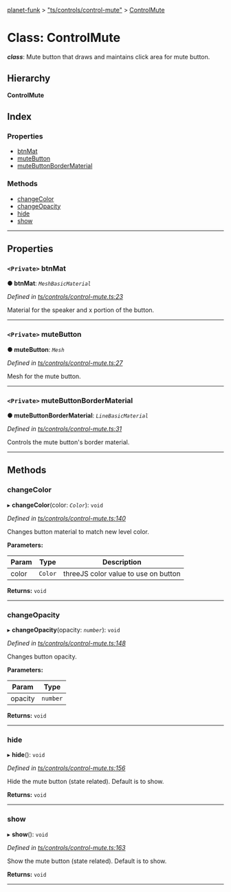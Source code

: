 [planet-funk](../README.md) > ["ts/controls/control-mute"](../modules/_ts_controls_control_mute_.md) > [ControlMute](../classes/_ts_controls_control_mute_.controlmute.md)

# Class: ControlMute

*__class__*: Mute button that draws and maintains click area for mute button.

## Hierarchy

**ControlMute**

## Index

### Properties

* [btnMat](_ts_controls_control_mute_.controlmute.md#btnmat)
* [muteButton](_ts_controls_control_mute_.controlmute.md#mutebutton)
* [muteButtonBorderMaterial](_ts_controls_control_mute_.controlmute.md#mutebuttonbordermaterial)

### Methods

* [changeColor](_ts_controls_control_mute_.controlmute.md#changecolor)
* [changeOpacity](_ts_controls_control_mute_.controlmute.md#changeopacity)
* [hide](_ts_controls_control_mute_.controlmute.md#hide)
* [show](_ts_controls_control_mute_.controlmute.md#show)

---

## Properties

<a id="btnmat"></a>

### `<Private>` btnMat

**● btnMat**: *`MeshBasicMaterial`*

*Defined in [ts/controls/control-mute.ts:23](https://github.com/WilliamRADFunk/planet-funk/blob/c8b9539/src/ts/controls/control-mute.ts#L23)*

Material for the speaker and x portion of the button.

___
<a id="mutebutton"></a>

### `<Private>` muteButton

**● muteButton**: *`Mesh`*

*Defined in [ts/controls/control-mute.ts:27](https://github.com/WilliamRADFunk/planet-funk/blob/c8b9539/src/ts/controls/control-mute.ts#L27)*

Mesh for the mute button.

___
<a id="mutebuttonbordermaterial"></a>

### `<Private>` muteButtonBorderMaterial

**● muteButtonBorderMaterial**: *`LineBasicMaterial`*

*Defined in [ts/controls/control-mute.ts:31](https://github.com/WilliamRADFunk/planet-funk/blob/c8b9539/src/ts/controls/control-mute.ts#L31)*

Controls the mute button's border material.

___

## Methods

<a id="changecolor"></a>

###  changeColor

▸ **changeColor**(color: *`Color`*): `void`

*Defined in [ts/controls/control-mute.ts:140](https://github.com/WilliamRADFunk/planet-funk/blob/c8b9539/src/ts/controls/control-mute.ts#L140)*

Changes button material to match new level color.

**Parameters:**

| Param | Type | Description |
| ------ | ------ | ------ |
| color | `Color` |  threeJS color value to use on button |

**Returns:** `void`

___
<a id="changeopacity"></a>

###  changeOpacity

▸ **changeOpacity**(opacity: *`number`*): `void`

*Defined in [ts/controls/control-mute.ts:148](https://github.com/WilliamRADFunk/planet-funk/blob/c8b9539/src/ts/controls/control-mute.ts#L148)*

Changes button opacity.

**Parameters:**

| Param | Type |
| ------ | ------ |
| opacity | `number` |

**Returns:** `void`

___
<a id="hide"></a>

###  hide

▸ **hide**(): `void`

*Defined in [ts/controls/control-mute.ts:156](https://github.com/WilliamRADFunk/planet-funk/blob/c8b9539/src/ts/controls/control-mute.ts#L156)*

Hide the mute button (state related). Default is to show.

**Returns:** `void`

___
<a id="show"></a>

###  show

▸ **show**(): `void`

*Defined in [ts/controls/control-mute.ts:163](https://github.com/WilliamRADFunk/planet-funk/blob/c8b9539/src/ts/controls/control-mute.ts#L163)*

Show the mute button (state related). Default is to show.

**Returns:** `void`

___

